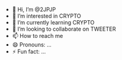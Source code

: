- 👋 Hi, I’m @2JPJP
- 👀 I’m interested in CRYPTO
- 🌱 I’m currently learning CRYPTO
- 💞️ I’m looking to collaborate on TWEETER
- 📫 How to reach me 
- 😄 Pronouns: ...
- ⚡ Fun fact: ...

<!---
2JPJP/2JPJP is a ✨ special ✨ repository because its `README.md` (this file) appears on your GitHub profile.
You can click the Preview link to take a look at your changes.
--->
